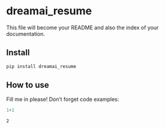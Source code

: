 dreamai_resume
================

<!-- WARNING: THIS FILE WAS AUTOGENERATED! DO NOT EDIT! -->

This file will become your README and also the index of your
documentation.

## Install

``` sh
pip install dreamai_resume
```

## How to use

Fill me in please! Don’t forget code examples:

``` python
1+1
```

    2
